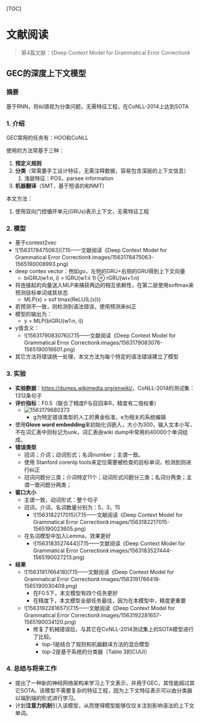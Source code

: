 [TOC]

# 文献阅读

> 第4篇文献：《Deep Context Model for Grammatical Error Correction》

## GEC的深度上下文模型

### 摘要

基于RNN，将纠错视为分类问题，无需特征工程，在CoNLL-2014上达到SOTA

### 1. 介绍

GEC常用的任务有：HOO和CoNLL

使用的方法常基于三种：

1. **预定义规则**
2. **分类**（常需要手工设计特征，无需注释数据，容易包含深层的上下文信息）
   1. 浅层特征：POS，parsee information
3. **机器翻译**（SMT，基于短语的和NMT）

本文方法：

1. 使用双向门控循环单元(GRUs)表示上下文，无需特征工程

### 2. 模型

- 基于context2vec
- ![1563178475063](7.15——文献阅读《Deep Context Model for Grammatical Error Correction》.images/1563178475063-1565190008993.png)
- deep contex vector：例如go，左侧的GRU+右侧的GRU得到上下文向量
  - biGRU(w1:n, i) = lGRU(w1:ii 1) ⊕ rGRU(wi+1:n)
- 将连接起的向量送入MLP来捕获两边的相互依赖性，在第二层使用softmax来预测目标单词或其状态
  - MLP(x) = sof tmax(ReLU(L(x)))
- 若预测不一致，则检测到语法错误，使用预测来纠正
- 模型的输出为：
  - y = MLP(biGRU(w1:n, i))
- y值含义：
  - ![1563179083076](7.15——文献阅读《Deep Context Model for Grammatical Error Correction》.images/1563179083076-1565190016601.png)
- 其它方法将错误统一处理，本文方法为每个特定的语法错误建立了模型

### 3. 实验

- **实验数据**：<https://dumps.wikimedia.org/enwiki/>，CoNLL-2014的测试集：1312条句子
- **评价指标**：F0.5（联合了精度P与召回率R，精度有二倍权重）
  - ![1563179680373](7月15日-工作总结-语音识别后处理.images/1563179680373.png)
    - g为特定错误类型的人工的黄金标准，e为相关的系统编辑
- 使用**Glove word embedding**来初始化词嵌入，大小为300，输入文本小写，不在词汇表中则标记为unk，词汇表由wiki dump中常用的40000个单词组成。
- **错误类型**
  - 冠词；介词；动词形式；名词number；主谓一致。
  - 使用 Stanford corenlp tools来定位需要被检查的目标单词，检测到则进行纠正
  - 冠词问题分三类；介词特定11个；动词形式问题分三类；名词分两类；主谓一致问题分两类；
- **窗口大小**
  - 主谓一致，动词形式：整个句子
  - 冠词，介词，名词数量分别为：5，3，15
    - ![1563182217015](7.15——文献阅读《Deep Context Model for Grammatical Error Correction》.images/1563182217015-1565190023605.png)
  - 在名词模型中加入Lemma，效果更好
    - ![1563183527444](7.15——文献阅读《Deep Context Model for Grammatical Error Correction》.images/1563183527444-1565190027213.png)
- **结果**
  - ![1563191766418](7.15——文献阅读《Deep Context Model for Grammatical Error Correction》.images/1563191766418-1565190030409.png)
    - 在F0.5下，本文模型有四个任务更好
    - 在精度下，本文模型全部任务最佳，因为在本模型中，精度更重要
  - ![1563192281657](7.15——文献阅读《Deep Context Model for Grammatical Error Correction》.images/1563192281657-1565190034120.png)
    - 修复了机械错误后，与其它在CoNLL-2014测试集上的SOTA模型进行了比较。
      - top-1是结合了规则和机器翻译方法的混合模型
      - top-2是基于系统的分类器（Table 3的CUUI）

### 4. 总结与将来工作

- 提出了一种新的神经网络架构来学习上下文表示，并用于GEC，其性能超过其它SOTA。该模型不需要复杂的特征工程，因为上下文特征表示可以由分类器以端到端的形式进行学习。
- 计划**注意力机制**引入该模型，从而使得模型能够仅仅关注到影响语法的上下文单词。

